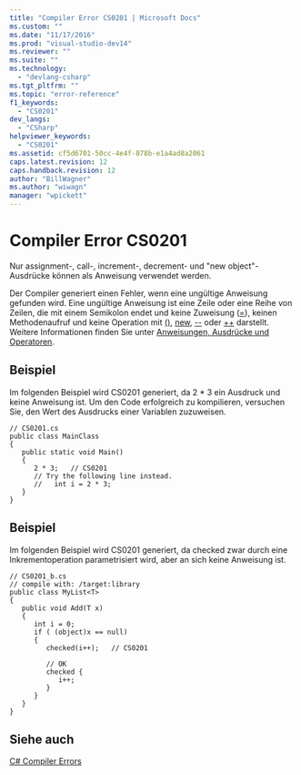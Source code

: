 ```yaml
---
title: "Compiler Error CS0201 | Microsoft Docs"
ms.custom: ""
ms.date: "11/17/2016"
ms.prod: "visual-studio-dev14"
ms.reviewer: ""
ms.suite: ""
ms.technology: 
  - "devlang-csharp"
ms.tgt_pltfrm: ""
ms.topic: "error-reference"
f1_keywords: 
  - "CS0201"
dev_langs: 
  - "CSharp"
helpviewer_keywords: 
  - "CS0201"
ms.assetid: cf5d6701-50cc-4e4f-878b-e1a4ad8a2061
caps.latest.revision: 12
caps.handback.revision: 12
author: "BillWagner"
ms.author: "wiwagn"
manager: "wpickett"
---
```

# Compiler Error CS0201
Nur assignment\-, call\-, increment\-, decrement\- und "new object"\-Ausdrücke können als Anweisung verwendet werden.  
  
 Der Compiler generiert einen Fehler, wenn eine ungültige Anweisung gefunden wird.  Eine ungültige Anweisung ist eine Zeile oder eine Reihe von Zeilen, die mit einem Semikolon endet und keine Zuweisung \([\=](../../../csharp/language-reference/operators/assignment-operator.md)\), keinen Methodenaufruf und keine Operation mit [\(\)](../../../csharp/language-reference/operators/invocation-operator.md), [new](../../../csharp/language-reference/keywords/new.md), [\-\-](../../../csharp/language-reference/operators/decrement-operator.md) oder [\+\+](../../../csharp/language-reference/operators/increment-operator.md) darstellt.  Weitere Informationen finden Sie unter [Anweisungen, Ausdrücke und Operatoren](../../../csharp/programming-guide/statements-expressions-operators/index.md).  
  
## Beispiel  
 Im folgenden Beispiel wird CS0201 generiert, da 2 \* 3 ein Ausdruck und keine Anweisung ist.  Um den Code erfolgreich zu kompilieren, versuchen Sie, den Wert des Ausdrucks einer Variablen zuzuweisen.  
  
```  
// CS0201.cs  
public class MainClass  
{  
   public static void Main()  
   {  
      2 * 3;   // CS0201  
      // Try the following line instead.  
      //   int i = 2 * 3;  
   }  
}  
```  
  
## Beispiel  
 Im folgenden Beispiel wird CS0201 generiert, da checked zwar durch eine Inkrementoperation parametrisiert wird, aber an sich keine Anweisung ist.  
  
```  
// CS0201_b.cs  
// compile with: /target:library  
public class MyList<T>   
{  
   public void Add(T x)  
   {  
      int i = 0;  
      if ( (object)x == null)  
      {  
         checked(i++);   // CS0201  
  
         // OK  
         checked {  
            i++;   
         }  
      }  
   }  
}  
```  
  
## Siehe auch  
 [C\# Compiler Errors](../../../csharp/language-reference/compiler-messages/index.md)